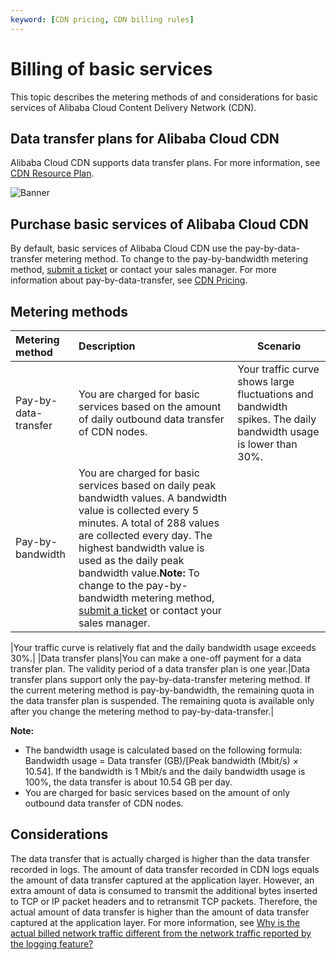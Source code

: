```yaml
---
keyword: [CDN pricing, CDN billing rules]
---
```


# Billing of basic services

This topic describes the metering methods of and considerations for basic services of Alibaba Cloud Content Delivery Network \(CDN\).

## Data transfer plans for Alibaba Cloud CDN

Alibaba Cloud CDN supports data transfer plans. For more information, see [CDN Resource Plan](https://common-buy-intl.aliyun.com/?commodityCode=%20cdn_bag_intl#/buy).

![Banner](https://static-aliyun-doc.oss-accelerate.aliyuncs.com/assets/img/en-US/6690011061/p65851.png)

## Purchase basic services of Alibaba Cloud CDN

By default, basic services of Alibaba Cloud CDN use the pay-by-data-transfer metering method. To change to the pay-by-bandwidth metering method, [submit a ticket](https://workorder-intl.console.aliyun.com/?spm=5176.2020520001.aliyun_topbar.18.dbd44bd3e4f845#/ticket/createIndex) or contact your sales manager. For more information about pay-by-data-transfer, see [CDN Pricing](https://www.alibabacloud.com/product/cdn/pricing).

## Metering methods

|Metering method|Description|Scenario|
|:--------------|:----------|--------|
|Pay-by-data-transfer|You are charged for basic services based on the amount of daily outbound data transfer of CDN nodes.|Your traffic curve shows large fluctuations and bandwidth spikes. The daily bandwidth usage is lower than 30%.|
|Pay-by-bandwidth|You are charged for basic services based on daily peak bandwidth values. A bandwidth value is collected every 5 minutes. A total of 288 values are collected every day. The highest bandwidth value is used as the daily peak bandwidth value.**Note:** To change to the pay-by-bandwidth metering method, [submit a ticket](https://workorder-intl.console.aliyun.com/?spm=5176.2020520001.aliyun_topbar.18.dbd44bd3e4f845#/ticket/createIndex) or contact your sales manager.

|Your traffic curve is relatively flat and the daily bandwidth usage exceeds 30%.|
|Data transfer plans|You can make a one-off payment for a data transfer plan. The validity period of a data transfer plan is one year.|Data transfer plans support only the pay-by-data-transfer metering method. If the current metering method is pay-by-bandwidth, the remaining quota in the data transfer plan is suspended. The remaining quota is available only after you change the metering method to pay-by-data-transfer.|

**Note:**

-   The bandwidth usage is calculated based on the following formula: Bandwidth usage = Data transfer \(GB\)/\[Peak bandwidth \(Mbit/s\) × 10.54\]. If the bandwidth is 1 Mbit/s and the daily bandwidth usage is 100%, the data transfer is about 10.54 GB per day.
-   You are charged for basic services based on the amount of only outbound data transfer of CDN nodes.

## Considerations

The data transfer that is actually charged is higher than the data transfer recorded in logs. The amount of data transfer recorded in CDN logs equals the amount of data transfer captured at the application layer. However, an extra amount of data is consumed to transmit the additional bytes inserted to TCP or IP packet headers and to retransmit TCP packets. Therefore, the actual amount of data transfer is higher than the amount of data transfer captured at the application layer. For more information, see [Why is the actual billed network traffic different from the network traffic reported by the logging feature?]()

